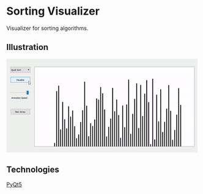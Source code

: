 # Sorting Visualizer
Visualizer for sorting algorithms.

## Illustration

![gif](sort.gif)

## Technologies

[PyQt5](https://pypi.org/project/PyQt5/)
